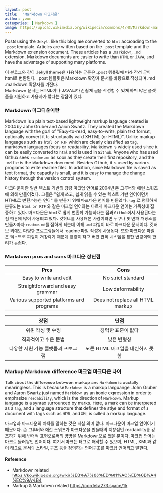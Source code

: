 ```yaml
---
layout: post
title:  "Markdown 마크다운"
author: youn
categories: [ Markdown ]
image: https://upload.wikimedia.org/wikipedia/commons/4/48/Markdown-mark.svg
---
```


Posts using the `Jekyll` like this blog are converted to `html` accroading to the `_post` template. Articles are written based on the `_post` template and the Markdown extension document. These articles has a `.markdown`, `.md` extension. Markdown documents are easier to write than `HTML` or `JAVA`, and have the advantage of supporting many platforms.


이 블로그와 같이 Jekyll theme을 사용하는 글들은 _post 템플릿에 따라 작성 글이 html로 변환된다. _post 템플릿은 Markdown 확장자 문서를 바탕으로 작성되며 .md .markdown 확장자를 가진다.  
Markdown 문서는 HTML이나 JAVA보다 손쉽게 글을 작성할 수 있게 하며 많은 플랫폼을 지원하고 사용자가 많다는 장점이 있다. 


### Markdown 마크다운이란  
Markdown is a plain text-based lightweight markup laaguage created in 2004 by John Gruber and Aaron Swartz. They created the Markdown language with the goal of "Easy-to-read, easy-to-write, plain text format, optionally convert it to structurally valid XHTML (or HTML)". Unlike markup languages such as `html or RTF` which are clearly classified as `tag`, markdown languages focus on readability. 
Markdown is widely used since it can be easily converted to `html` and is used in `Github`. Anyone who has used Github sees `readme.md` as soon as they create their first repository, and the `.md` file is the Markdown document. Besides Github, it is used by various programs to write readme files. In addition, since Markdown file is saved as text format, the capacity is small, and it is easy to manage the change history through the version control system.


마크다운이란 일반 텍스트 기반의 경량 마크업 언어로 2004년 존 그루버와 에런 스워츠에 의해 만들어졌다. 그들은 "쉽게 쓰고, 쉽게 읽을 수 있는 텍스트 기반 언어이면서 HTML로 변환가능한 언어" 를 만들기 위해 마크다운 언어를 만들었다.  `tag` 로 명확하게 분류되는 `html or RTF` 와 같은 마크업 언어와는 다르게 마크다운 언어는 가독성에 집중하고 있다. 마크다운은 `html`로 쉽게 변환이 가능하다는 점과 `Github`에서 사용된다는 점 때문에 많이 사용되고 있다. 깃허브를 사용해본 사람이라면 누구나 첫 번째 저장소를 만들자마자 `readme.md`를 접하게 되는데 이때 `.md` 파일이 바로 마크다운 문서이다. 깃허브 외에도 다양한 프로그램들에서 readme 파일 작성에 사용된다. 또한 마크다운 파일은 텍스트로 파일이 저장되기 때문에 용량이 작고 버전 관리 시스템을 통한 변경이력 관리가 손쉽다. 

### Markdown pros and cons 마크다운 장단점


| Pros                                     | Cons                             |
|:---:                                     |:---:                             |
| Easy to write and edit                   | No strict standard               |
| Straightforward and easy grammar         | Low deformability                |
| Various supported platforms and programs | Does not replace all HTML markup |


| 장점                                     | 단점                              |
|:---:                                     |:---:                             |
| 쉬운 작성 및 수정                          | 강력한 표준이 없다               |
| 직과적이고 쉬운 문법                       | 낮은 변형성                      |
| 다양한 지원 가능 플랫폼과 프로그램        | 모든 HTML 마크업을 대신하지 못함  |


### Markup Markdown difference 마크업 마크다운 차이

Talk about the difference between markup and `Markdown` is acutally meaningless. This is because `Markdown` is a markup languange. John Gruber and Aaron Swartz just named `Markdown` as an ironic expression in order to emphasize `readability`, which is the direction of `Markdown`.
Markup language is a syntax surrounded by marks. Here, a mark can be interpreted as a `tag`, and a language structure that defines the stlye and format of a document with tags such as `HTML` and `XML` is called a markup language.


마크업과 마크다운의 차이를 말하는 것은 사실 의미 없다. 마크다운이 마크업 언어이기 때문이다. 존 그루버와 에런 스워츠가 마크다운을 만들때의 지향점인 readability를 강조하기 위해 반어적 표현으로써의 명명을 Markdown으로 했을 뿐이다.
마크업 언어는 마크로 둘러쌓인 언어이다. 여기서 마크는 태그로 해석할 수 있으며, HTML, XML과 같이 태그로 문서의 스타일, 구조 등을 정의하는 언어구조를 마크업 언어라고 말한다. 


#### Reference
+ Markdown related
    https://ko.wikipedia.org/wiki/%EB%A7%88%ED%81%AC%EB%8B%A4%EC%9A%B4
+ Markup & Markdown related 
    https://cordelia273.space/15
